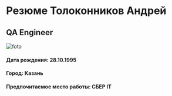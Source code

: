 # Резюме Толоконников Андрей 
## QA Engineer
![foto](https://www.google.com/url?sa=i&url=https%3A%2F%2Fwww.firestock.ru%2Fofisnyie-rabotniki-office-workers-4%2F&psig=AOvVaw3-SUkEaObpBjGPAb-6hOLL&ust=1677483205296000&source=images&cd=vfe&ved=0CA0QjRxqFwoTCNiOsYfWsv0CFQAAAAAdAAAAABAD)


#### Дата рождения: 28.10.1995
#### Город: Казань
#### Предпочитаемое место работы: СБЕР IT


